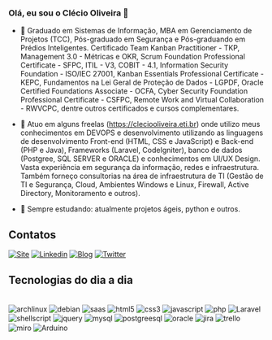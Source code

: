 ### Olá, eu sou o Clécio Oliveira 👋

- 🔭 Graduado em Sistemas de Informação, MBA em Gerenciamento de Projetos (TCC), Pós-graduado em Segurança e Pós-graduando em Prédios Inteligentes. Certificado Team Kanban Practitioner - TKP, Management 3.0 - Métricas e OKR, Scrum Foundation Professional Certificate - SFPC, ITIL - V3, COBIT - 4.1, Information Security Foundation - ISO/IEC 27001, Kanban Essentials Professional Certificate - KEPC, Fundamentos na Lei Geral de Proteção de Dados - LGPDF, Oracle Certified Foundations Associate - OCFA, Cyber Security Foundation Professional Certificate - CSFPC, Remote Work and Virtual Collaboration - RWVCPC, dentre outros certificados e cursos complementares.

- 🔭 Atuo em alguns freelas (https://cleciooliveira.eti.br) onde utilizo meus conhecimentos em DEVOPS e desenvolvimento utilizando as linguagens de desenvolvimento Front-end (HTML, CSS e JavaScript) e Back-end (PHP e Java), Frameworks (Laravel, CodeIgniter), banco de dados (Postgree, SQL SERVER e ORACLE) e conhecimentos em UI/UX Design. Vasta experiência em segurança da informação, redes e infraestrutura. Também forneço consultorias na área de infraestrutura de TI (Gestão de TI e Segurança, Cloud, Ambientes Windows e Linux, Firewall, Active Directory, Monitoramento e outros).

- 🌱 Sempre estudando: atualmente projetos ágeis, python e outros.

## Contatos

[![Site](https://img.shields.io/badge/website-000000?style=for-the-badge&logo=About.me&logoColor=white)](https://cleciooliveira.eti.br)
[![Linkedin](https://img.shields.io/badge/LinkedIn-0077B5?style=for-the-badge&logo=linkedin&logoColor=white)](https://linkedin.com/in/cleciooliveira)
[![Blog](https://img.shields.io/badge/Wordpress-21759B?style=for-the-badge&logo=wordpress&logoColor=white)](https://cleciooliveira.eti.br/blog)
[![Twitter](https://img.shields.io/badge/Twitter-1DA1F2?style=for-the-badge&logo=twitter&logoColor=white)](https://twitter.com/cleciooliveira)

<!--## Status Github


**![Anurag's GitHub stats](https://github-readme-stats.vercel.app/api?username=cleciooliveira&show_icons=true&theme=dark) -->

## Tecnologias do dia a dia

<br/>
<img align="center" alt="archlinux" src="https://img.shields.io/badge/Arch_Linux-1793D1?style=for-the-badge&logo=arch-linux&logoColor=white" />
<img align="center" alt="debian" src="https://img.shields.io/badge/Debian-A81D33?style=for-the-badge&logo=debian&logoColor=white" />
<img align="center" alt="saas" src="https://img.shields.io/badge/Sass-CC6699?style=for-the-badge&logo=sass&logoColor=white" />
<img align="center" alt="html5" src="https://img.shields.io/badge/HTML5-E34F26?style=for-the-badge&logo=html5&logoColor=white" />
<img align="center" alt="css3" src="https://img.shields.io/badge/CSS3-1572B6?style=for-the-badge&logo=css3&logoColor=white" />
<img align="center" alt="javascript" src="https://img.shields.io/badge/JavaScript-F7DF1E?style=for-the-badge&logo=javascript&logoColor=black" />
<img align="center" alt="php" src="https://img.shields.io/badge/PHP-777BB4?style=for-the-badge&logo=php&logoColor=white" />
<img align="center" alt="Laravel" src="https://img.shields.io/badge/Laravel-FF2D20?style=for-the-badge&logo=laravel&logoColor=white" />
<img align="center" alt="shellscript" src="https://img.shields.io/badge/Shell_Script-121011?style=for-the-badge&logo=gnu-bash&logoColor=white" />
<img align="center" alt="jquery" src="https://img.shields.io/badge/jQuery-0769AD?style=for-the-badge&logo=jquery&logoColor=white" />
<img align="center" alt="mysql" src="https://img.shields.io/badge/MySQL-00000F?style=for-the-badge&logo=mysql&logoColor=white" />
<img align="center" alt="postgreesql" src="https://img.shields.io/badge/PostgreSQL-316192?style=for-the-badge&logo=postgresql&logoColor=white" />
<img align="center" alt="oracle" src="https://img.shields.io/badge/Oracle-F80000?style=for-the-badge&logo=Oracle&logoColor=white" />
<img align="center" alt="jira" src="https://img.shields.io/badge/Jira-0052CC?style=for-the-badge&logo=Jira&logoColor=white" />
<img align="center" alt="trello" src="https://img.shields.io/badge/Trello-0052CC?style=for-the-badge&logo=trello&logoColor=white" />
<img align="center" alt="miro" src="https://img.shields.io/badge/Miro-050038?style=for-the-badge&logo=Miro&logoColor=white" />
<img align="center" alt="Arduíno" src="https://img.shields.io/badge/Arduino-00979D?style=for-the-badge&logo=Arduino&logoColor=white" />



<!--
**cleciooliveira/cleciooliveira** is a ✨ _special_ ✨ repository because its `README.md` (this file) appears on your GitHub profile.

Here are some ideas to get you started:

- 🔭 I’m currently working on ...
- 🌱 I’m currently learning ...
- 👯 I’m looking to collaborate on ...
- 🤔 I’m looking for help with ...
- 💬 Ask me about ...
- 📫 How to reach me: ...
- 😄 Pronouns: ...
- ⚡ Fun fact: ...
-->
